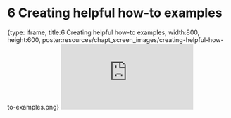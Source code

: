 # 6 Creating helpful how-to examples
 
{type: iframe, title:6 Creating helpful how-to examples, width:800, height:600, poster:resources/chapt_screen_images/creating-helpful-how-to-examples.png}
![](https://jhudatascience.org/Documentation_and_Usability/no_toc/creating-helpful-how-to-examples.html)
 

 
